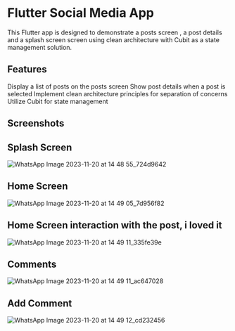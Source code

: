 # Flutter Social Media App

This Flutter app is designed to demonstrate a posts screen , a post details and a splash screen screen using clean architecture with Cubit as a state management solution.

## Features

Display a list of posts on the posts screen
Show post details when a post is selected
Implement clean architecture principles for separation of concerns
Utilize Cubit for state management

## Screenshots

## Splash Screen

![WhatsApp Image 2023-11-20 at 14 48 55_724d9642](https://github.com/mosaad100/route_social_app/assets/140763582/f74bc7e2-6b9a-4730-a03b-60f6aaf5ccc2)

## Home Screen

![WhatsApp Image 2023-11-20 at 14 49 05_7d956f82](https://github.com/mosaad100/route_social_app/assets/140763582/209914d1-4bc4-4caf-9c48-7cff3841acc0)

## Home Screen interaction with the post, i loved it
![WhatsApp Image 2023-11-20 at 14 49 11_335fe39e](https://github.com/mosaad100/route_social_app/assets/140763582/7a9826c2-1a3b-492a-a3ef-c462d42e166b)

## Comments
![WhatsApp Image 2023-11-20 at 14 49 11_ac647028](https://github.com/mosaad100/route_social_app/assets/140763582/c55a511b-4f25-41c5-a122-e337419f7ebb)


## Add Comment
![WhatsApp Image 2023-11-20 at 14 49 12_cd232456](https://github.com/mosaad100/route_social_app/assets/140763582/39413f01-7625-4996-846b-2d03b0ac9248)
